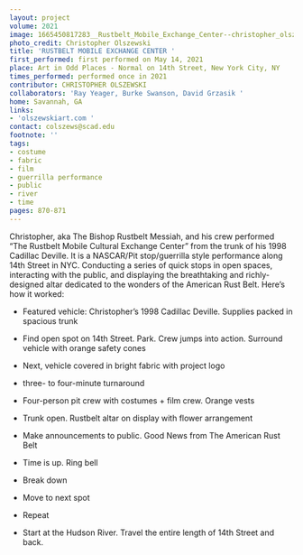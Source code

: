 ```yaml
---
layout: project
volume: 2021
image: 1665450817283__Rustbelt_Mobile_Exchange_Center--christopher_olszewski.jpeg
photo_credit: Christopher Olszewski
title: 'RUSTBELT MOBILE EXCHANGE CENTER '
first_performed: first performed on May 14, 2021
place: Art in Odd Places - Normal on 14th Street, New York City, NY
times_performed: performed once in 2021
contributor: CHRISTOPHER OLSZEWSKI
collaborators: 'Ray Yeager, Burke Swanson, David Grzasik '
home: Savannah, GA
links:
- 'olszewskiart.com '
contact: colszews@scad.edu
footnote: ''
tags:
- costume
- fabric
- film
- guerrilla performance
- public
- river
- time
pages: 870-871
---
```


Christopher, aka The Bishop Rustbelt Messiah, and his crew performed “The Rustbelt Mobile Cultural Exchange Center” from the trunk of his 1998 Cadillac Deville. It is a NASCAR/Pit stop/guerrilla style performance along 14th Street in NYC. Conducting a series of quick stops in open spaces, interacting with the public, and displaying the breathtaking and richly-designed altar dedicated to the wonders of the American Rust Belt. Here’s how it worked:

- Featured vehicle: Christopher’s 1998 Cadillac Deville. Supplies packed in spacious trunk

- Find open spot on 14th Street. Park. Crew jumps into action. Surround vehicle with orange safety cones

- Next, vehicle covered in bright fabric with project logo

- three- to four-minute turnaround

- Four-person pit crew with costumes + film crew. Orange vests

- Trunk open. Rustbelt altar on display with flower arrangement

- Make announcements to public. Good News from The American Rust Belt

- Time is up. Ring bell

- Break down

- Move to next spot

- Repeat

- Start at the Hudson River. Travel the entire length of 14th Street and back.